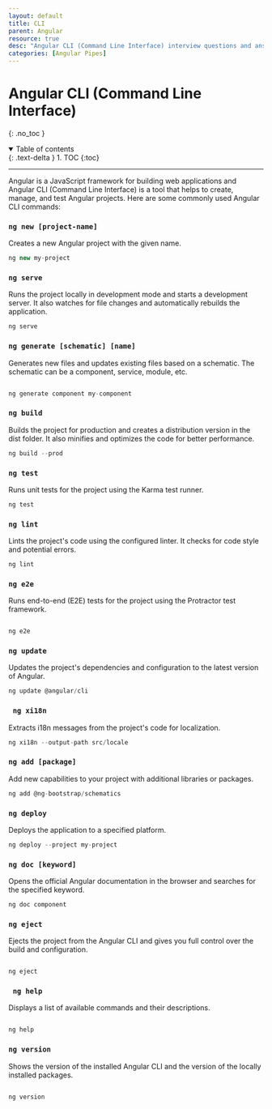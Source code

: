 ```yaml
---
layout: default
title: CLI
parent: Angular
resource: true
desc: "Angular CLI (Command Line Interface) interview questions and answers."
categories: [Angular Pipes]
---
```


# Angular CLI (Command Line Interface)
{: .no_toc }

<details open markdown="block">
  <summary>
    Table of contents
  </summary>
  {: .text-delta }
1. TOC
{:toc}
</details>

---

Angular is a JavaScript framework for building web applications and Angular CLI (Command Line Interface) is a tool that helps to create, manage, and test Angular projects. Here are some commonly used Angular CLI commands:

###   `ng new [project-name]` 

Creates a new Angular project with the given name.

```typescript
ng new my-project
```

###    `ng serve`

Runs the project locally in development mode and starts a development server. It also watches for file changes and automatically rebuilds the application.

```typescript
ng serve

```

###   `ng generate [schematic] [name]`

Generates new files and updates existing files based on a schematic. The schematic can be a component, service, module, etc.

```typescript

ng generate component my-component

```

###   `ng build`

Builds the project for production and creates a distribution version in the dist folder. It also minifies and optimizes the code for better performance.

```typescript
ng build --prod


```

###    `ng test`

Runs unit tests for the project using the Karma test runner.


```typescript
ng test


```

###    `ng lint`

Lints the project's code using the configured linter. It checks for code style and potential errors.



```typescript
ng lint


```

###    `ng e2e`

Runs end-to-end (E2E) tests for the project using the Protractor test framework.


```typescript

ng e2e

```

###    `ng update`

Updates the project's dependencies and configuration to the latest version of Angular.


```typescript
ng update @angular/cli


```

###   ` ng xi18n`

Extracts i18n messages from the project's code for localization.


```typescript
ng xi18n --output-path src/locale


```

###    `ng add [package]`

Add new capabilities to your project with additional libraries or packages.


```typescript
ng add @ng-bootstrap/schematics


```

###    `ng deploy`

Deploys the application to a specified platform.


```typescript
ng deploy --project my-project


```

###    `ng doc [keyword]`

Opens the official Angular documentation in the browser and searches for the specified keyword.

```typescript
ng doc component


```
###    `ng eject`

Ejects the project from the Angular CLI and gives you full control over the build and configuration.

```typescript

ng eject

```

###   ` ng help`

Displays a list of available commands and their descriptions.
```typescript

ng help

```
###    `ng version`

Shows the version of the installed Angular CLI and the version of the locally installed packages.

```typescript

ng version

```

 
